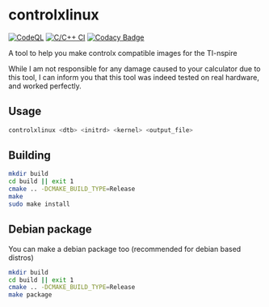 # controlxlinux

[![CodeQL](https://github.com/tsuki-superior/controlxlinux/actions/workflows/codeql-analysis.yml/badge.svg)](https://github.com/tsuki-superior/controlxlinux/actions/workflows/codeql-analysis.yml)
[![C/C++ CI](https://github.com/tsuki-superior/controlxlinux/actions/workflows/build.yml/badge.svg)](https://github.com/tsuki-superior/controlxlinux/actions/workflows/build.yml)
[![Codacy Badge](https://app.codacy.com/project/badge/Grade/89f07741b5544bf6b35e696c49c7baea)](https://www.codacy.com/gh/tsuki-superior/controlxlinux/dashboard?utm_source=github.com&utm_medium=referral&utm_content=tsuki-superior/controlxlinux&utm_campaign=Badge_Grade)

A tool to help you make controlx compatible images for the TI-nspire

While I am not responsible for any damage caused to your calculator due to this tool, I can inform you that this tool was indeed tested on real hardware, and worked perfectly.

## Usage

```sh
controlxlinux <dtb> <initrd> <kernel> <output_file>

```

## Building

```sh
mkdir build
cd build || exit 1
cmake .. -DCMAKE_BUILD_TYPE=Release
make
sudo make install
```

## Debian package

You can make a debian package too (recommended for debian based distros) 

```sh
mkdir build
cd build || exit 1
cmake .. -DCMAKE_BUILD_TYPE=Release
make package
```
